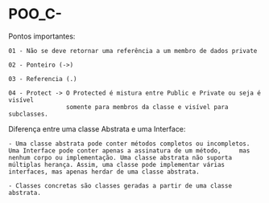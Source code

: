 # POO_C-

Pontos importantes:

	01 - Não se deve retornar uma referência a um membro de dados private
	
	02 - Ponteiro (->)
	
	03 - Referencia (.)
	
	04 - Protect -> O Protected é mistura entre Public e Private ou seja é visível 
					somente para membros da classe e visível para subclasses.
					
Diferença entre uma classe Abstrata e uma Interface:

	- Uma classe abstrata pode conter métodos completos ou incompletos. Uma Interface pode conter apenas a assinatura de um método, 	mas nenhum corpo ou implementação. Uma classe abstrata não suporta múltiplas herança. Assim, uma classe pode implementar várias 	interfaces, mas apenas herdar de uma classe abstrata.

	- Classes concretas são classes geradas a partir de uma classe abstrata.
